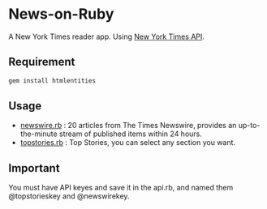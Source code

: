 # News-on-Ruby

A New York Times reader app. Using [New York Times API](http://developers.nytimes.com/?_r=0).

## Requirement

```bash
gem install htmlentities
```

## Usage

-   [newswire.rb](newswire.rb) : 20 articles from The Times Newswire, provides an up-to-the-minute stream of published items within 24 hours.
-   [topstories.rb](topstories.rb) : Top Stories, you can select any section you want.

## Important

You must have API keyes and save it in the api.rb, and named them @topstorieskey and @newswirekey.
